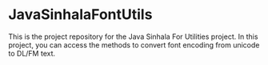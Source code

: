 # JavaSinhalaFontUtils

This is the project repository for the Java Sinhala For Utilities project.
In this project, you can access the methods to convert font encoding from unicode to DL/FM text.
